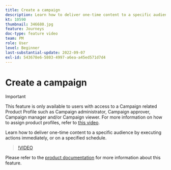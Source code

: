 ```yaml
---
title: Create a campaign
description: Learn how to deliver one-time content to a specific audience by executing actions immediately, or on a specified schedule.
kt: 10590
thumbnail: 346680.jpg
feature: Journeys
doc-type: feature video
team: PM
role: User
level: Beginner
last-substantial-update: 2022-09-07
exl-id: 543678e6-5803-4997-a6ea-a45ed571d7d4
---
```

# Create a campaign

>[!IMPORTANT]
>
>This feature is only available to users with access to a Campaign related Product Profile such as Campaign administrator, Campaign approver, Campaign manager and/or Campaign viewer. For more information on how to assign product profiles, refer to [this video](/help/set-up-access/access-management.md).

Learn how to deliver one-time content to a specific audience by executing actions immediately, or on a specified schedule.

>[!VIDEO](https://video.tv.adobe.com/v/346680?quality=12&learn=on)

Please refer to the [product documentation](https://experienceleague.adobe.com/docs/journey-optimizer/using/campaigns/get-started-with-campaigns.html?lang=en) for more information about this feature.
